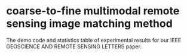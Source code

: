 # coarse-to-fine multimodal remote sensing image matching method

The demo code and statistics table of experimental results for our IEEE GEOSCIENCE AND REMOTE SENSING LETTERS paper.
